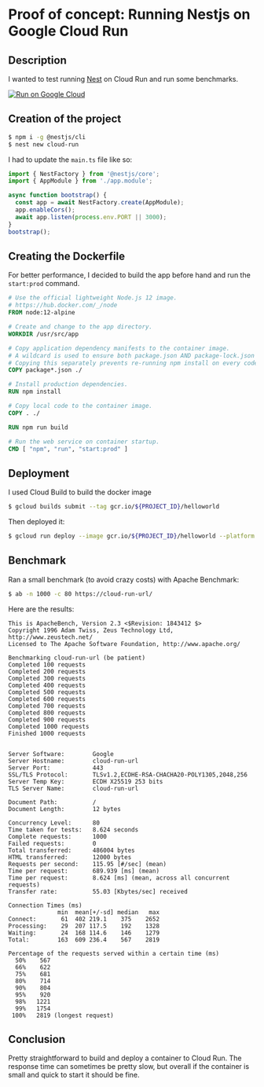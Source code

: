# Proof of concept: Running Nestjs on Google Cloud Run

## Description

I wanted to test running [Nest](https://github.com/nestjs/nest) on Cloud Run and run some benchmarks.

[![Run on Google Cloud](https://deploy.cloud.run/button.svg)](https://deploy.cloud.run)

## Creation of the project

```bash
$ npm i -g @nestjs/cli
$ nest new cloud-run
```

I had to update the `main.ts` file like so: 

```typescript
import { NestFactory } from '@nestjs/core';
import { AppModule } from './app.module';

async function bootstrap() {
  const app = await NestFactory.create(AppModule);
  app.enableCors();
  await app.listen(process.env.PORT || 3000);
}
bootstrap();
```

## Creating the Dockerfile

For better performance, I decided to build the app before hand and run the `start:prod` command.

```dockerfile
# Use the official lightweight Node.js 12 image.
# https://hub.docker.com/_/node
FROM node:12-alpine

# Create and change to the app directory.
WORKDIR /usr/src/app

# Copy application dependency manifests to the container image.
# A wildcard is used to ensure both package.json AND package-lock.json are copied.
# Copying this separately prevents re-running npm install on every code change.
COPY package*.json ./

# Install production dependencies.
RUN npm install

# Copy local code to the container image.
COPY . ./

RUN npm run build

# Run the web service on container startup.
CMD [ "npm", "run", "start:prod" ]
```

## Deployment

I used Cloud Build to build the docker image

```bash
$ gcloud builds submit --tag gcr.io/${PROJECT_ID}/helloworld
```

Then deployed it:

```bash
$ gcloud run deploy --image gcr.io/${PROJECT_ID}/helloworld --platform managed
```

## Benchmark

Ran a small benchmark (to avoid crazy costs) with Apache Benchmark:

```bash
$ ab -n 1000 -c 80 https://cloud-run-url/
```

Here are the results: 

```
This is ApacheBench, Version 2.3 <$Revision: 1843412 $>
Copyright 1996 Adam Twiss, Zeus Technology Ltd, http://www.zeustech.net/
Licensed to The Apache Software Foundation, http://www.apache.org/

Benchmarking cloud-run-url (be patient)
Completed 100 requests
Completed 200 requests
Completed 300 requests
Completed 400 requests
Completed 500 requests
Completed 600 requests
Completed 700 requests
Completed 800 requests
Completed 900 requests
Completed 1000 requests
Finished 1000 requests


Server Software:        Google
Server Hostname:        cloud-run-url
Server Port:            443
SSL/TLS Protocol:       TLSv1.2,ECDHE-RSA-CHACHA20-POLY1305,2048,256
Server Temp Key:        ECDH X25519 253 bits
TLS Server Name:        cloud-run-url

Document Path:          /
Document Length:        12 bytes

Concurrency Level:      80
Time taken for tests:   8.624 seconds
Complete requests:      1000
Failed requests:        0
Total transferred:      486004 bytes
HTML transferred:       12000 bytes
Requests per second:    115.95 [#/sec] (mean)
Time per request:       689.939 [ms] (mean)
Time per request:       8.624 [ms] (mean, across all concurrent requests)
Transfer rate:          55.03 [Kbytes/sec] received

Connection Times (ms)
              min  mean[+/-sd] median   max
Connect:       61  402 219.1    375    2652
Processing:    29  207 117.5    192    1328
Waiting:       24  168 114.6    146    1279
Total:        163  609 236.4    567    2819

Percentage of the requests served within a certain time (ms)
  50%    567
  66%    622
  75%    681
  80%    714
  90%    804
  95%    920
  98%   1221
  99%   1754
 100%   2819 (longest request)
```

## Conclusion

Pretty straightforward to build and deploy a container to Cloud Run. The response time can sometimes be pretty slow, 
but overall if the container is small and quick to start it should be fine.
